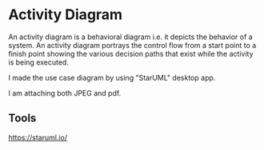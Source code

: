 # Activity Diagram

An activity diagram is a behavioral diagram i.e. it depicts the behavior of a system. An activity diagram portrays the control flow from a start point to a finish point showing the various decision paths that exist while the activity is being executed.

I made the use case diagram by using "StarUML" desktop app.

I am attaching both JPEG and pdf.

## Tools

https://staruml.io/
